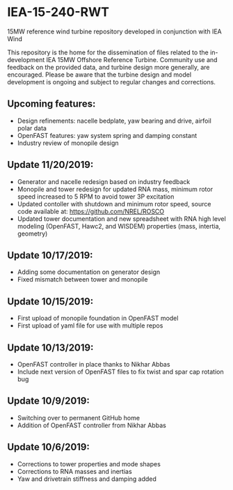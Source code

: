 # IEA-15-240-RWT
15MW reference wind turbine repository developed in conjunction with IEA Wind

This repository is the home for the dissemination of files related to the in-development IEA 15MW Offshore Reference Turbine.  Community use and feedback on the provided data, and turbine design more generally, are encouraged.  Please be aware that the turbine design and model development is ongoing and subject to regular changes and corrections.

 
## Upcoming features:

* Design refinements: nacelle bedplate, yaw bearing and drive, airfoil polar data
* OpenFAST features: yaw system spring and damping constant
* Industry review of monopile design

## Update 11/20/2019:

* Generator and nacelle redesign based on industry feedback
* Monopile and tower redesign for updated RNA mass, minimum rotor speed increased to 5 RPM to avoid tower 3P excitation
* Updated contoller with shutdown and minimum rotor speed, source code available at: https://github.com/NREL/ROSCO
* Updated tower documentation and new spreadsheet with RNA high level modeling (OpenFAST, Hawc2, and WISDEM) properties (mass, intertia, geometry)

## Update 10/17/2019:

* Adding some documentation on generator design
* Fixed mismatch between tower and monopile

## Update 10/15/2019:

* First upload of monopile foundation in OpenFAST model
* First upload of yaml file for use with multiple repos

## Update 10/13/2019:

* OpenFAST controller in place thanks to Nikhar Abbas
* Include next version of OpenFAST files to fix twist and spar cap rotation bug

## Update 10/9/2019:

* Switching over to permanent GitHub home
* Addition of OpenFAST controller from Nikhar Abbas

## Update 10/6/2019:

* Corrections to tower properties and mode shapes
* Corrections to RNA masses and inertias
* Yaw and drivetrain stiffness and damping added
